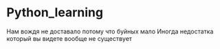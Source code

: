 # Python_learning
Нам вождя не доставало потому что буйных мало
Иногда недостатка который вы видете вообще не существует
